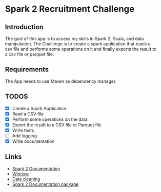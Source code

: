 # Spark 2 Recruitment Challenge

## Introduction

The goal of this app is to access my skills in Spark 2, Scala, and data manipulation.
The Challenge is to create a spark application that reads a csv file and performs some operations on it and 
finally exports the result to a csv file or parquet file.

## Requirements

The App needs to use Maven as dependency manager.

## TODOS

- [x] Create a Spark Application
- [x] Read a CSV file
- [x] Perform some operations on the data
- [x] Export the result to a CSV file or Parquet file
- [x] Write tests
- [ ] Add logging
- [x] Write documentation

## Links

- [Spark 2 Documentation](https://spark.apache.org/docs/2.4.5/sql-programming-guide.html)
- [Window](https://sparkbyexamples.com/spark/spark-sql-window-functions/#ranking-functions)
- [Data cleaning](https://louisazhou.gitbook.io/notes/spark/data-cleaning-with-apache-spark)
- [Spark 2 Documentation package](https://spark.apache.org/docs/2.4.5/api/scala/index.html#org.apache.spark.package)
